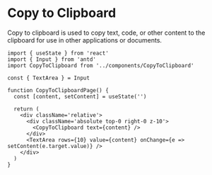 # Copy to Clipboard

Copy to clipboard is used to copy text, code, or other content to the clipboard for use in other applications or documents.

```tsx
import { useState } from 'react'
import { Input } from 'antd'
import CopyToClipboard from '../components/CopyToClipboard'

const { TextArea } = Input

function CopyToClipboardPage() {
  const [content, setContent] = useState('')
  
  return (
    <div className='relative'>
      <div className='absolute top-0 right-0 z-10'>
        <CopyToClipboard text={content} />
      </div>
      <TextArea rows={10} value={content} onChange={e => setContent(e.target.value)} />
    </div>
  )
}
```
